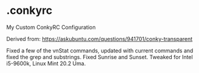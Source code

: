 # .conkyrc
My Custom ConkyRC Configuration

Derived from:
https://askubuntu.com/questions/941701/conky-transparent

Fixed a few of the vnStat commands, updated with current commands and fixed the grep and substrings.
Fixed Sunrise and Sunset.
Tweaked for Intel i5-9600k, Linux Mint 20.2 Uma.
